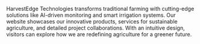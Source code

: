 HarvestEdge Technologies transforms traditional farming with cutting-edge solutions like AI-driven monitoring and smart irrigation systems. Our website showcases our innovative products, services for sustainable agriculture, and detailed project collaborations. With an intuitive design, visitors can explore how we are redefining agriculture for a greener future.
